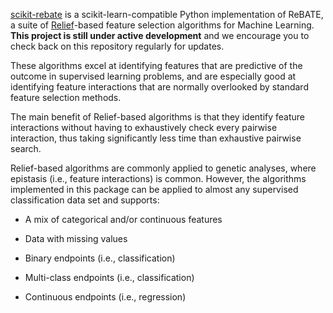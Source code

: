 [scikit-rebate](https://github.com/EpistasisLab/scikit-rebate) is a scikit-learn-compatible Python implementation of ReBATE, a suite of [Relief](https://en.wikipedia.org/wiki/Relief_(feature_selection))-based feature selection algorithms for Machine Learning. **This project is still under active development** and we encourage you to check back on this repository regularly for updates.

These algorithms excel at identifying features that are predictive of the outcome in supervised learning problems, and are especially good at identifying feature interactions that are normally overlooked by standard feature selection methods.

The main benefit of Relief-based algorithms is that they identify feature interactions without having to exhaustively check every pairwise interaction, thus taking significantly less time than exhaustive pairwise search.

Relief-based algorithms are commonly applied to genetic analyses, where epistasis (i.e., feature interactions) is common. However, the algorithms implemented in this package can be applied to almost any supervised classification data set and supports:

* A mix of categorical and/or continuous features

* Data with missing values

* Binary endpoints (i.e., classification)

* Multi-class endpoints (i.e., classification)

* Continuous endpoints (i.e., regression)
